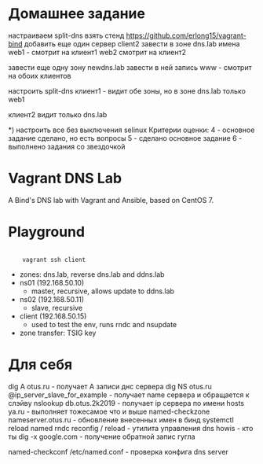# Домашнее задание
настраиваем split-dns
взять стенд https://github.com/erlong15/vagrant-bind
добавить еще один сервер client2
завести в зоне dns.lab 
имена
web1 - смотрит на клиент1
web2 смотрит на клиент2

завести еще одну зону newdns.lab
завести в ней запись
www - смотрит на обоих клиентов

настроить split-dns
клиент1 - видит обе зоны, но в зоне dns.lab только web1

клиент2 видит только dns.lab

*) настроить все без выключения selinux
Критерии оценки: 4 - основное задание сделано, но есть вопросы
5 - сделано основное задание
6 - выполнено задания со звездочкой

# Vagrant DNS Lab

A Bind's DNS lab with Vagrant and Ansible, based on CentOS 7.

# Playground

<code>
    vagrant ssh client
</code>

  * zones: dns.lab, reverse dns.lab and ddns.lab
  * ns01 (192.168.50.10)
    * master, recursive, allows update to ddns.lab
  * ns02 (192.168.50.11)
    * slave, recursive
  * client (192.168.50.15)
    * used to test the env, runs rndc and nsupdate
  * zone transfer: TSIG key



# Для себя
dig A otus.ru - получает А записи днс сервера
dig NS otus.ru @ip_server_slave_for_example - получает name сервера и обращается к слэйву
nslookup db.otus.2k2019 - получает ip сервера по имени
hosts ya.ru - выполняет тожесамое что и выше 
named-checkzone nameserver.otus.ru - обновление внесенных имен в бинд
systemctl reload named
rndc reconfig / reload - утилита управления dns
howis - кто ты
dig -x google.com - получение обратной запис гугла

named-checkconf /etc/named.conf - проверка конфига dns server